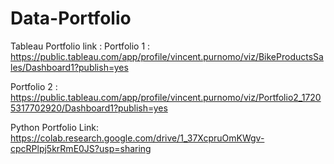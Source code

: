 # Data-Portfolio
Tableau Portfolio link :
Portfolio 1 : https://public.tableau.com/app/profile/vincent.purnomo/viz/BikeProductsSales/Dashboard1?publish=yes

Portfolio 2 : https://public.tableau.com/app/profile/vincent.purnomo/viz/Portfolio2_17205317702920/Dashboard1?publish=yes

Python Portfolio Link:
https://colab.research.google.com/drive/1_37XcpruOmKWgv-cpcRPlpj5krRmE0JS?usp=sharing
